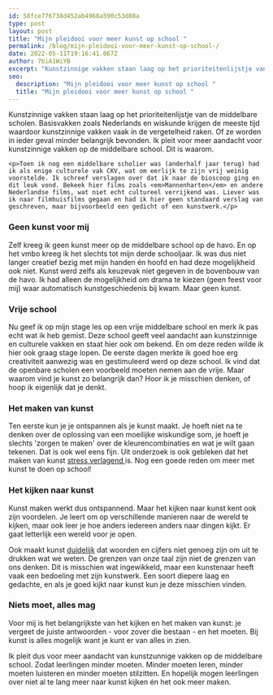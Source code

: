 ```yaml
---
id: 58fce776738d452ab4968a590c53d08a
type: post
layout: post
title: "Mijn pleidooi voor meer kunst op school "
permalink: /blog/mijn-pleidooi-voor-meer-kunst-op-school-/
date: 2022-05-11T19:16:41.067Z
author: 7biA1WiYB
excerpt: "Kunstzinnige vakken staan laag op het prioriteitenlijstje van de middelbare scholen. Basisvakken zoals Nederlands en wiskunde krijgen de meeste tijd waardoor kunstzinnige vakken vaak in de vergetelheid raken. Of ze worden in ieder geval minder belangrijk bevonden. Ik pleit voor meer aandacht voor kunstzinnige vakken op de middelbare school. Dit is waarom.  "
seo:
  description: "Mijn pleidooi voor meer kunst op school "
  title: "Mijn pleidooi voor meer kunst op school "
---
```

Kunstzinnige vakken staan laag op het prioriteitenlijstje van de middelbare scholen. Basisvakken zoals Nederlands en wiskunde krijgen de meeste tijd waardoor kunstzinnige vakken vaak in de vergetelheid raken. Of ze worden in ieder geval minder belangrijk bevonden. Ik pleit voor meer aandacht voor kunstzinnige vakken op de middelbare school. Dit is waarom.  

    <p>Toen ik nog een middelbare scholier was (anderhalf jaar terug) had ik als enige culturele vak CKV, wat om eerlijk te zijn vrij weinig voorstelde. Ik schreef verslagen over dat ik naar de bioscoop ging en dit leuk vond. Bekeek hier films zoals <em>Mannenharten</em> en andere Nederlandse films, wat niet echt cultureel verrijkend was. Liever was ik naar filmhuisfilms gegaan en had ik hier geen standaard verslag van geschreven, maar bijvoorbeeld een gedicht of een kunstwerk.</p>
<h3>Geen kunst voor mij</h3>
<p>Zelf kreeg ik geen kunst meer op de middelbare school op de havo. En op het vmbo kreeg ik het slechts tot mijn derde schooljaar. Ik was dus niet langer creatief bezig met mijn handen én hoofd en had deze mogelijkheid ook niet. Kunst<strong> </strong>werd zelfs als keuzevak niet gegeven in de bovenbouw van de havo. Ik had alleen de mogelijkheid om drama te kiezen (geen feest voor mij) waar automatisch kunstgeschiedenis bij kwam. Maar geen kunst. </p>
<h3>Vrije school</h3>
<p>Nu geef ik op mijn stage les op een vrije middelbare school en merk ik pas echt wat ik heb gemist. Deze school geeft veel aandacht aan kunstzinnige en culturele vakken en staat hier ook om bekend. En om deze reden wilde ik hier ook graag stage lopen. De eerste dagen merkte ik goed hoe erg creativiteit aanwezig was en gestimuleerd werd op deze school. Ik vind dat de openbare scholen een voorbeeld moeten nemen aan de vrije. Maar waarom vind je kunst zo belangrijk dan? Hoor ik je misschien denken, of hoop ik eigenlijk dat je denkt.</p>
<h3>Het maken van kunst</h3>
<p>Ten eerste kun je je ontspannen als je kunst maakt. Je hoeft niet na te denken over de oplossing van een moeilijke wiskundige som, je hoeft je slechts 'zorgen te maken' over de kleurencombinaties en wat je wilt gaan tekenen. Dat is ook wel eens fijn. Uit onderzoek is ook gebleken dat het maken van kunst <a href="https://www.paradijsvogelsmagazine.nl/kunst-maken-is-ook-ontspannend-als-er-goed-bent/">stress verlagend </a>is. Nog een goede reden om meer met kunst te doen op school!</p>
<h3>Het kijken naar kunst</h3>
<p>Kunst maken werkt dus ontspannend. Maar het kijken naar kunst kent ook zijn voordelen. Je leert om op verschillende manieren naar de wereld te kijken, maar ook leer je hoe anders iedereen anders naar dingen kijkt. Er gaat letterlijk een wereld voor je open.</p>
<p>Ook maakt kunst <a href="https://wij-leren.nl/kunst-curriculum.php">duidelijk</a> dat woorden en cijfers niet genoeg zijn om uit te drukken wat we weten. De grenzen van onze taal zijn niet de grenzen van ons denken. Dit is misschien wat ingewikkeld, maar een kunstenaar heeft vaak een bedoeling met zijn kunstwerk. Een soort diepere laag en gedachte, en als je goed kijkt naar kunst kun je deze misschien vinden.</p>
<h3>Niets moet, alles mag</h3>
<p>Voor mij is het belangrijkste van het kijken en het maken van kunst: je vergeet de juiste antwoorden - voor zover die bestaan - en het moeten. Bij kunst is alles mogelijk want je kunt er van alles in zien.</p>
<p>Ik pleit dus voor meer aandacht van kunstzunnige vakken op de middelbare school. Zodat leerlingen minder moeten. Minder moeten leren, minder moeten luisteren en minder moeten stilzitten. En hopelijk mogen leerlingen over niet al te lang meer naar kunst kijken én het ook meer maken.</p>  
